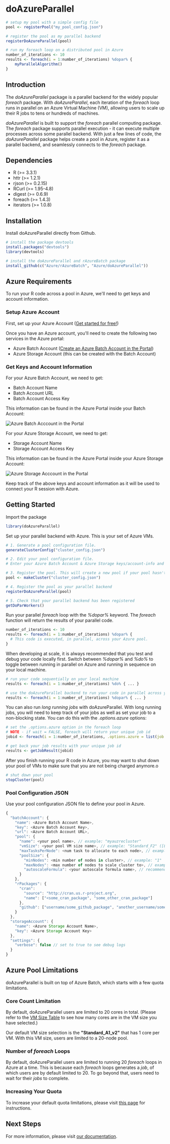 # doAzureParallel

```R
# setup my pool with a simple config file
pool <- registerPool("my_pool_config.json")

# register the pool as my parallel backend
registerDoAzureParallel(pool)

# run my foreach loop on a distributed pool in Azure
number_of_iterations <- 10
results <- foreach(i = 1:number_of_iterations) %dopar% {
    myParallelAlgorithm()
}
```

## Introduction

The *doAzureParallel* package is a parallel backend for the widely popular *foreach* package. With *doAzureParallel*, each iteration of the *foreach* loop runs in parallel on an Azure Virtual Machine (VM), allowing users to scale up their R jobs to tens or hundreds of machines.

*doAzureParallel* is built to support the *foreach* parallel computing package. The *foreach* package supports parallel execution - it can execute multiple processes across some parallel backend. With just a few lines of code, the *doAzureParallel* package helps create a pool in Azure, register it as a parallel backend, and seamlessly connects to the *foreach* package.

## Dependencies

- R (>= 3.3.1)
- httr (>= 1.2.1)
- rjson (>= 0.2.15)
- RCurl (>= 1.95-4.8)
- digest (>= 0.6.9)
- foreach (>= 1.4.3)
- iterators (>= 1.0.8)

## Installation 

Install doAzureParallel directly from Github.

```R
# install the package devtools
install.packages("devtools")
library(devtools)

# install the doAzureParallel and rAzureBatch package
install_github(c("Azure/rAzureBatch", "Azure/doAzureParallel"))
```

## Azure Requirements

To run your R code across a pool in Azure, we'll need to get keys and account information.

### Setup Azure Account
First, set up your Azure Account ([Get started for free!](https://azure.microsoft.com/en-us/free/))

Once you have an Azure account, you'll need to create the following two services in the Azure portal:
- Azure Batch Account ([Create an Azure Batch Account in the Portal](https://docs.microsoft.com/en-us/azure/Batch/batch-account-create-portal))
- Azure Storage Account (this can be created with the Batch Account)

### Get Keys and Account Information
For your Azure Batch Account, we need to get:
- Batch Account Name
- Batch Account URL
- Batch Account Access Key

This information can be found in the Azure Portal inside your Batch Account:

![Azure Batch Acccount in the Portal](./vignettes/doAzureParallel-azurebatch-instructions.PNG "Azure Batch Acccount in the Portal")

For your Azure Storage Account, we need to get:
- Storage Account Name
- Storage Account Access Key

This information can be found in the Azure Portal inside your Azure Storage Account:

![Azure Storage Acccount in the Portal](./vignettes/doAzureParallel-azurestorage-instructions.PNG "Azure Storage Acccount in the Portal")

Keep track of the above keys and account information as it will be used to connect your R session with Azure.

## Getting Started

Import the package
```R
library(doAzureParallel)
```

Set up your parallel backend with Azure. This is your set of Azure VMs.
```R
# 1. Generate a pool configuration file.  
generateClusterConfig("cluster_config.json")

# 2. Edit your pool configuration file.
# Enter your Azure Batch Account & Azure Storage keys/account-info and configure your pool settings.

# 3. Register the pool. This will create a new pool if your pool hasn't already been provisioned.
pool <- makeCluster("cluster_config.json")

# 4. Register the pool as your parallel backend
registerDoAzureParallel(pool)

# 5. Check that your parallel backend has been registered
getDoParWorkers()
```

Run your parallel *foreach* loop with the *%dopar%* keyword. The *foreach* function will return the results of your parallel code.

```R
number_of_iterations <- 10
results <- foreach(i = 1:number_of_iterations) %dopar% {
  # This code is executed, in parallel, across your Azure pool.
}
```

When developing at scale, it is always recommended that you test and debug your code locally first. Switch between *%dopar%* and *%do%* to toggle between running in parallel on Azure and running in sequence on your local machine.

```R 
# run your code sequentially on your local machine
results <- foreach(i = 1:number_of_iterations) %do% { ... }

# use the doAzureParallel backend to run your code in parallel across your Azure pool 
results <- foreach(i = 1:number_of_iterations) %dopar% { ... }
```

You can also run *long running jobs* with doAzureParallel. With long running jobs, you will need to keep track of your jobs as well as set your job to a non-blocking state. You can do this with the *.options.azure* options:

```R
# set the .options.azure option in the foreach loop 
# NOTE - if wait = FALSE, foreach will return your unique job id
jobid <- foreach(i = 1:number_of_iterations, .options.azure = list(job = 'unique_job_id', wait = FALSE)) %dopar % { ... }

# get back your job results with your unique job id
results <- getJobResult(jobid)
```

After you finish running your R code in Azure, you may want to shut down your pool of VMs to make sure that you are not being charged anymore.o

```R
# shut down your pool
stopCluster(pool)
```

### Pool Configuration JSON

Use your pool configuration JSON file to define your pool in Azure.

```javascript
{
  "batchAccount": {
    "name": <Azure Batch Account Name>,
    "key": <Azure Batch Account Key>,
    "url": <Azure Batch Account URL>,
    "pool": {
      "name": <your pool name>, // example: "myauzrecluster"
      "vmSize": <your pool VM size name>, // example: "Standard_F2" ([Learn more](./docs/10-vm-sizes.md#vm-size-table) for more info)
      "maxTasksPerNode": <num task to allocate to each node>, // example: "1" ([Learn more](./docs/22-parallelizing-cores.md))
      "poolSize": {
        "minNodes": <min number of nodes in cluster>, // example: "1"
        "maxNodes": <max number of nodes to scale cluster to>, // example: "10"
        "autoscaleFormula": <your autoscale formula name>, // recommended: "QUEUE"
      }
    },
    "rPackages": {
      "cran": 
        "source": "http://cran.us.r-project.org",
        "name": ["<some_cran_package", "some_other_cran_package"]
      },
      "github": ["username/some_github_package", "another_username/some_other_github_package"]
    }
  },
  "storageAccount": {
    "name": <Azure Storage Account Name>,
    "key": <Azure Storage Account Key>
  },
  "settings": {
    "verbose": false // set to true to see debug logs
  }
}
```

## Azure Pool Limitations

doAzureParallel is built on top of Azure Batch, which starts with a few quota limitations.

### Core Count Limitation

By default, doAzureParallel users are limited to 20 cores in total. (Please refer to the [VM Size Table](./docs/10-vm-sizes.md#vm-size-table) to see how many cores are in the VM size you have selected.)

Our default VM size selection is the **"Standard_A1_v2"** that has 1 core per VM. With this VM size, users are limited to a 20-node pool.

### Number of *foreach* Loops

By default, doAzureParallel users are limited to running 20 *foreach* loops in Azure at a time. This is because each *foreach* loops generates a *job*, of which users are by default limited to 20. To go beyond that, users need to wait for their *jobs* to complete. 

### Increasing Your Quota

To increase your default quota limitations, please visit [this page](https://docs.microsoft.com/en-us/azure/batch/batch-quota-limit#increase-a-quota) for instructions.

## Next Steps

For more information, please visit [our documentation](./docs/README.md).

